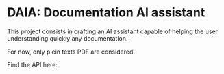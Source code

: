 # DAIA: Documentation AI assistant

This project consists in crafting an AI assistant capable of helping the user understanding quickly any documentation.

For now, only plein texts PDF are considered.

Find the API here:
